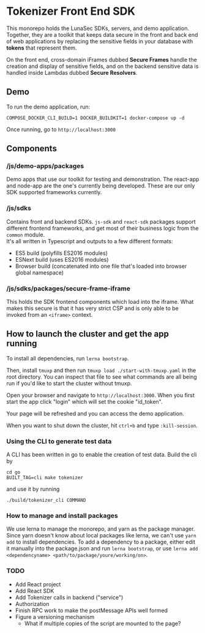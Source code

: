 
# Tokenizer Front End SDK

This monorepo holds the LunaSec SDKs, servers, and demo application.  Together, they are a toolkit that keeps data secure in the front and back end of web applications by replacing the sensitive fields in your database with **tokens** that represent them.

On the front end, cross-domain iFrames dubbed **Secure Frames** handle the creation and display of sensitive fields, and on the backend sensitive data is handled inside Lambdas dubbed **Secure Resolvers**.  

## Demo

To run the demo application, run:

```shell
COMPOSE_DOCKER_CLI_BUILD=1 DOCKER_BUILDKIT=1 docker-compose up -d
```

Once running, go to `http://localhost:3000`

## Components

### /js/demo-apps/packages
Demo apps that use our toolkit for testing and demonstration.  The react-app and node-app are the one's currently being developed.  These are our only SDK supported frameworks currently.  


### /js/sdks
Contains front and backend SDKs. 
`js-sdk` and `react-sdk` packages support different frontend frameworks, and get most of their business logic from the `common` module.  
It's all written in Typescript and outputs to a few different formats:
- ES5 build (polyfills ES2016 modules)
- ESNext build (uses ES2016 modules)
- Browser build (concatenated into one file that's loaded into browser global namespace)

### /js/sdks/packages/secure-frame-iframe
This holds the SDK frontend components which load into the iframe. What makes this secure is that it has very strict CSP and is only able to be invoked from an `<iframe>` context.


## How to launch the cluster and get the app running
To install all dependencies, run `lerna bootstrap`. 

Then, install `tmuxp` and then run `tmuxp load ./start-with-tmuxp.yaml` in the root directory. You can inspect that file to see what commands are all being run if you'd like to start the cluster without tmuxp.

Open your browser and navigate to `http://localhost:3000`. When you first start the app click "login" which will set the cookie "id_token".

Your page will be refreshed and you can access the demo application.

When you want to shut down the cluster, hit `ctrl+b` and type `:kill-session`.  

### Using the CLI to generate test data
A CLI has been written in go to enable the creation of test data.  Build the cli by 
```shell
cd go
BUILT_TAG=cli make tokenizer
```
and use it by running 
```shell
./build/tokenizer_cli COMMAND
```

### How to manage and install packages
We use lerna to manage the monorepo, and yarn as the package manager.  Since yarn doesn't know about local packages like lerna,
we can't use `yarn add` to install dependencies. To add a dependency to a package, either edit it 
manually into the package.json and run `lerna bootstrap`, or use `lerna add <dependencyname> <path/to/package/youre/working/on>`.

### TODO
- Add React project
- Add React SDK
- Add Tokenizer calls in backend ("service")
- Authorization
- Finish RPC work to make the postMessage APIs well formed
- Figure a versioning mechanism
  - What if multiple copies of the script are mounted to the page?

